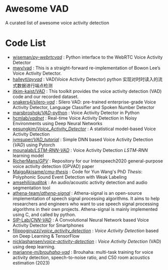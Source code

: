 # Awesome VAD

 A curated list of awesome voice activity detection 

# Code List

- [wiseman/*py-webrtcvad*](https://github.com/wiseman/py-webrtcvad) :  Python interface to the WebRTC Voice Activity Detector 
- [mwv/vad](https://github.com/mwv/vad) :  This is a straight-forward re-implementation of Bowon Lee’s Voice Activity Detector.  
- [halleytl/*pyvad*](https://github.com/halleytl/pyvad) :  VAD(Voice Activity Detector) python 实现对时时读入的流式数据进行端点检测 
- [jtkim-kaist/*VAD*](https://github.com/jtkim-kaist/VAD)  :  This toolkit provides the voice activity detection (VAD) code and our recorded dataset. 
- [snakers4/silero-*vad*](https://github.com/snakers4/silero-vad) :  Silero VAD: pre-trained enterprise-grade Voice Activity Detector, Language Classifier and Spoken Number Detector 
- [marsbroshok/*VAD*-python](https://github.com/marsbroshok/VAD-python) :  Voice Activity Detector in Python 
- [hcmlab/*vadnet*](https://github.com/hcmlab/vadnet) :  Real-time Voice Activity Detection in Noisy Environments using Deep Neural Networks 
- [eesungkim/*Voice_Activity_Detector*](https://github.com/eesungkim/Voice_Activity_Detector) :  A statistical model-based Voice Activity Detection 
- [jymsuper/*VAD_tutorial*](https://github.com/jymsuper/VAD_tutorial) :  Simple DNN based Voice Activity Detection (*VAD*) using Pytorch 
- [mounalab/*LSTM-RNN-VAD*](https://github.com/mounalab/LSTM-RNN-VAD) :  Voice Activity Detection *LSTM*-*RNN* learning model 
- [RicherMans/*GPV*](https://github.com/RicherMans/GPV) :  Repository for our Interspeech2020 general-purpose voice activity detection (GPVAD) paper 
- [MaigoAkisame/*cmu-thesis*](https://github.com/MaigoAkisame/cmu-thesis) :  Code for Yun Wang's PhD *Thesis*: Polyphonic Sound Event Detection with Weak Labeling 
- [amsehili/*auditok*](https://github.com/amsehili/auditok) :  An audio/acoustic activity detection and audio segmentation tool 
- [athena-team/*athena-signal*](https://github.com/athena-team/athena-signal) :  Athena-signal is an open-source implementation of speech signal processing algorithms. It aims to help researchers and engineers who want to use speech signal processing algorithms in their own projects. Athena-signal is mainly implemented using C, and called by python. 
- [SIP-Lab/*CNN-VAD*](https://github.com/SIP-Lab/CNN-VAD) :  A Convolutional Neural Network based Voice Activity Detector for Smartphones 
- [filippogiruzzi/*voice_activity_detection*](https://github.com/filippogiruzzi/voice_activity_detection) :  *Voice* *Activity* *Detection* based on Deep Learning & TensorFlow 
- [nicklashansen/*voice*-*activity*-*detection*](https://github.com/nicklashansen/voice-activity-detection) :  *Voice* *Activity* *Detection* (VAD) using deep learning. 
- [marianne-m/*brouhaha-vad*](https://github.com/marianne-m/brouhaha-vad) : Brouhaha: multi-task training for voice activity detection, speech-to-noise ratio, and C50 room acoustics estimation (2023)